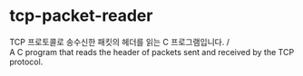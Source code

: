 # tcp-packet-reader
TCP 프로토콜로 송수신한 패킷의 헤더를 읽는 C 프로그램입니다.  /  
A C program that reads the header of packets sent and received by the TCP protocol.

